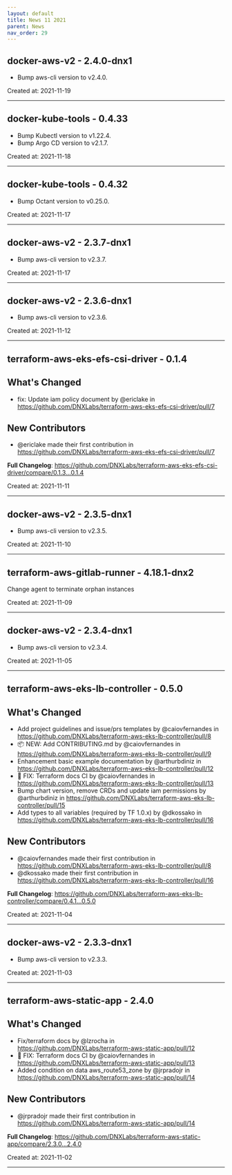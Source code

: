 ```yaml
---
layout: default
title: News 11 2021
parent: News
nav_order: 29
---
```




## docker-aws-v2 - 2.4.0-dnx1
- Bump aws-cli version to v2.4.0.

Created at: 2021-11-19

---


## docker-kube-tools - 0.4.33
- Bump Kubectl version to v1.22.4.
- Bump Argo CD version to v2.1.7.

Created at: 2021-11-18

---


## docker-kube-tools - 0.4.32
- Bump Octant version to v0.25.0.

Created at: 2021-11-17

---


## docker-aws-v2 - 2.3.7-dnx1
- Bump aws-cli version to v2.3.7.

Created at: 2021-11-17

---


## docker-aws-v2 - 2.3.6-dnx1
- Bump aws-cli version to v2.3.6.

Created at: 2021-11-12

---


## terraform-aws-eks-efs-csi-driver - 0.1.4
## What's Changed
* fix: Update iam policy document by @ericlake in https://github.com/DNXLabs/terraform-aws-eks-efs-csi-driver/pull/7

## New Contributors
* @ericlake made their first contribution in https://github.com/DNXLabs/terraform-aws-eks-efs-csi-driver/pull/7

**Full Changelog**: https://github.com/DNXLabs/terraform-aws-eks-efs-csi-driver/compare/0.1.3...0.1.4

Created at: 2021-11-11

---


## docker-aws-v2 - 2.3.5-dnx1
- Bump aws-cli version to v2.3.5.

Created at: 2021-11-10

---


## terraform-aws-gitlab-runner - 4.18.1-dnx2
Change agent to terminate orphan instances

Created at: 2021-11-09

---


## docker-aws-v2 - 2.3.4-dnx1
- Bump aws-cli version to v2.3.4.

Created at: 2021-11-05

---


## terraform-aws-eks-lb-controller - 0.5.0
## What's Changed
* Add project guidelines and issue/prs templates by @caiovfernandes in https://github.com/DNXLabs/terraform-aws-eks-lb-controller/pull/8
* 📦 NEW: Add CONTRIBUTING.md by @caiovfernandes in https://github.com/DNXLabs/terraform-aws-eks-lb-controller/pull/9
* Enhancement basic example documentation by @arthurbdiniz in https://github.com/DNXLabs/terraform-aws-eks-lb-controller/pull/12
* 🐛 FIX: Terraform docs CI by @caiovfernandes in https://github.com/DNXLabs/terraform-aws-eks-lb-controller/pull/13
* Bump chart version, remove CRDs and update iam permissions by @arthurbdiniz in https://github.com/DNXLabs/terraform-aws-eks-lb-controller/pull/15
* Add types to all variables (required by TF 1.0.x) by @dkossako in https://github.com/DNXLabs/terraform-aws-eks-lb-controller/pull/16

## New Contributors
* @caiovfernandes made their first contribution in https://github.com/DNXLabs/terraform-aws-eks-lb-controller/pull/8
* @dkossako made their first contribution in https://github.com/DNXLabs/terraform-aws-eks-lb-controller/pull/16

**Full Changelog**: https://github.com/DNXLabs/terraform-aws-eks-lb-controller/compare/0.4.1...0.5.0

Created at: 2021-11-04

---


## docker-aws-v2 - 2.3.3-dnx1
- Bump aws-cli version to v2.3.3.

Created at: 2021-11-03

---


## terraform-aws-static-app - 2.4.0
## What's Changed
* Fix/terraform docs by @lzrocha in https://github.com/DNXLabs/terraform-aws-static-app/pull/12
* 🐛 FIX: Terraform docs CI by @caiovfernandes in https://github.com/DNXLabs/terraform-aws-static-app/pull/13
* Added condition on data aws_route53_zone by @jrpradojr in https://github.com/DNXLabs/terraform-aws-static-app/pull/14

## New Contributors
* @jrpradojr made their first contribution in https://github.com/DNXLabs/terraform-aws-static-app/pull/14

**Full Changelog**: https://github.com/DNXLabs/terraform-aws-static-app/compare/2.3.0...2.4.0

Created at: 2021-11-02

---


